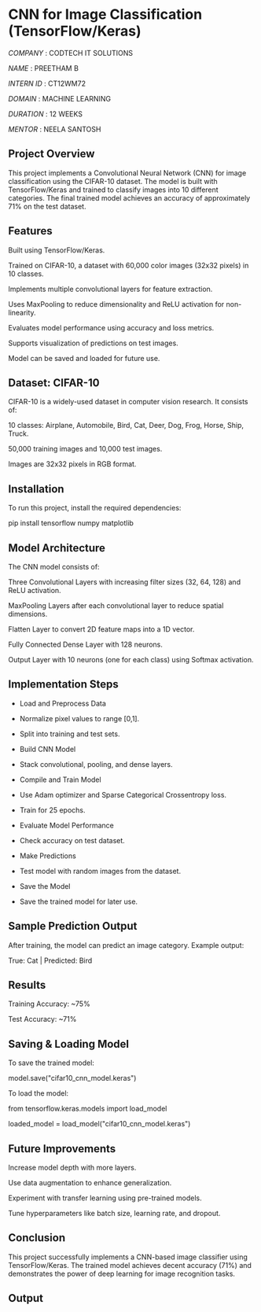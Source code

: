 # CNN for Image Classification (TensorFlow/Keras)

*COMPANY* : CODTECH IT SOLUTIONS

*NAME* : PREETHAM B

*INTERN ID* : CT12WM72

*DOMAIN* : MACHINE LEARNING 

*DURATION* : 12 WEEKS

*MENTOR* : NEELA SANTOSH 

## Project Overview

This project implements a Convolutional Neural Network (CNN) for image classification using the CIFAR-10 dataset. The model is built with TensorFlow/Keras and trained to classify images into 10 different categories. The final trained model achieves an accuracy of approximately 71% on the test dataset.

## Features

Built using TensorFlow/Keras.

Trained on CIFAR-10, a dataset with 60,000 color images (32x32 pixels) in 10 classes.

Implements multiple convolutional layers for feature extraction.

Uses MaxPooling to reduce dimensionality and ReLU activation for non-linearity.

Evaluates model performance using accuracy and loss metrics.

Supports visualization of predictions on test images.

Model can be saved and loaded for future use.

## Dataset: CIFAR-10

CIFAR-10 is a widely-used dataset in computer vision research. It consists of:

10 classes: Airplane, Automobile, Bird, Cat, Deer, Dog, Frog, Horse, Ship, Truck.

50,000 training images and 10,000 test images.

Images are 32x32 pixels in RGB format.

## Installation

To run this project, install the required dependencies:

pip install tensorflow numpy matplotlib

## Model Architecture

The CNN model consists of:

Three Convolutional Layers with increasing filter sizes (32, 64, 128) and ReLU activation.

MaxPooling Layers after each convolutional layer to reduce spatial dimensions.

Flatten Layer to convert 2D feature maps into a 1D vector.

Fully Connected Dense Layer with 128 neurons.

Output Layer with 10 neurons (one for each class) using Softmax activation.

## Implementation Steps

- Load and Preprocess Data

- Normalize pixel values to range [0,1].

- Split into training and test sets.

- Build CNN Model

- Stack convolutional, pooling, and dense layers.

- Compile and Train Model

- Use Adam optimizer and Sparse Categorical Crossentropy loss.

- Train for 25 epochs.

- Evaluate Model Performance

- Check accuracy on test dataset.

- Make Predictions

- Test model with random images from the dataset.

- Save the Model

- Save the trained model for later use.

## Sample Prediction Output

After training, the model can predict an image category. Example output:

True: Cat | Predicted: Bird

## Results

Training Accuracy: ~75%

Test Accuracy: ~71%

## Saving & Loading Model

To save the trained model:

model.save("cifar10_cnn_model.keras")

To load the model:

from tensorflow.keras.models import load_model

loaded_model = load_model("cifar10_cnn_model.keras")

## Future Improvements

Increase model depth with more layers.

Use data augmentation to enhance generalization.

Experiment with transfer learning using pre-trained models.

Tune hyperparameters like batch size, learning rate, and dropout.

## Conclusion

This project successfully implements a CNN-based image classifier using TensorFlow/Keras. The trained model achieves decent accuracy (71%) and demonstrates the power of deep learning for image recognition tasks.

## Output


